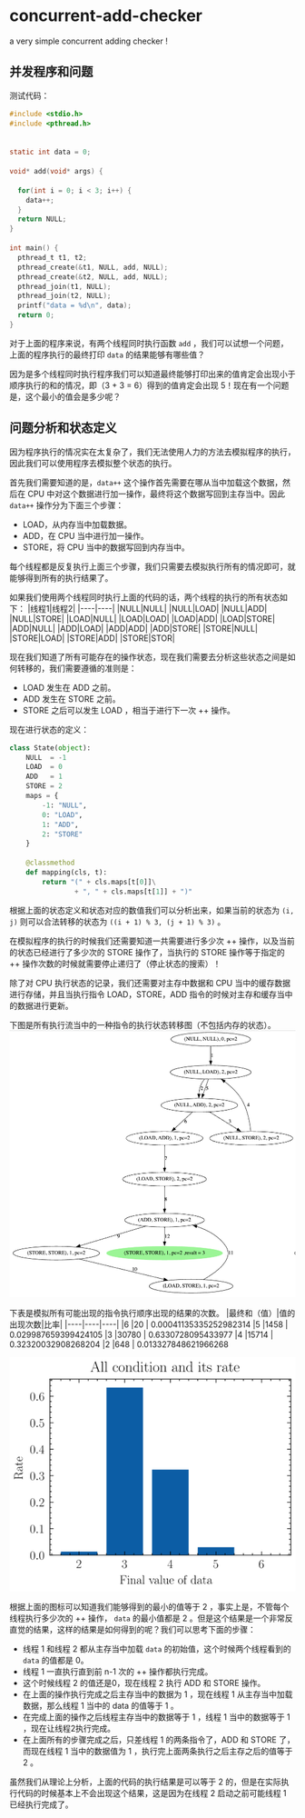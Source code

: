 # concurrent-add-checker
a very simple concurrent adding checker !
## 并发程序和问题
测试代码：
```c
#include <stdio.h>
#include <pthread.h>


static int data = 0;

void* add(void* args) {

  for(int i = 0; i < 3; i++) {
    data++;
  }
  return NULL;
}

int main() {
  pthread_t t1, t2;
  pthread_create(&t1, NULL, add, NULL);
  pthread_create(&t2, NULL, add, NULL);
  pthread_join(t1, NULL);
  pthread_join(t2, NULL);
  printf("data = %d\n", data);
  return 0;
}
```
对于上面的程序来说，有两个线程同时执行函数 `add` ，我们可以试想一个问题，上面的程序执行的最终打印 `data` 的结果能够有哪些值？

因为是多个线程同时执行程序我们可以知道最终能够打印出来的值肯定会出现小于顺序执行的和的情况，即（3 + 3 = 6）得到的值肯定会出现 5！现在有一个问题是，这个最小的值会是多少呢？

## 问题分析和状态定义
因为程序执行的情况实在太复杂了，我们无法使用人力的方法去模拟程序的执行，因此我们可以使用程序去模拟整个状态的执行。

首先我们需要知道的是，`data++`  这个操作首先需要在哪从当中加载这个数据，然后在 CPU 中对这个数据进行加一操作，最终将这个数据写回到主存当中。因此 `data++` 操作分为下面三个步骤：

- LOAD，从内存当中加载数据。
- ADD，在 CPU 当中进行加一操作。
- STORE，将 CPU 当中的数据写回到内存当中。

每个线程都是反复执行上面三个步骤，我们只需要去模拟执行所有的情况即可，就能够得到所有的执行结果了。

如果我们使用两个线程同时执行上面的代码的话，两个线程的执行的所有状态如下：
|线程1|线程2|
|----|----|
|NULL|NULL|
|NULL|LOAD|
|NULL|ADD|
|NULL|STORE|
|LOAD|NULL|
|LOAD|LOAD|
|LOAD|ADD|
|LOAD|STORE|
|ADD|NULL|
|ADD|LOAD|
|ADD|ADD|
|ADD|STORE|
|STORE|NULL|
|STORE|LOAD|
|STORE|ADD|
|STORE|STOR|

现在我们知道了所有可能存在的操作状态，现在我们需要去分析这些状态之间是如何转移的，我们需要遵循的准则是：

- LOAD 发生在 ADD 之前。
- ADD  发生在 STORE 之前。
- STORE 之后可以发生 LOAD ，相当于进行下一次 ++ 操作。

现在进行状态的定义：
```python
class State(object):
    NULL  = -1
    LOAD  = 0
    ADD   = 1
    STORE = 2
    maps = {
        -1: "NULL",
        0: "LOAD",
        1: "ADD",
        2: "STORE"
    }

    @classmethod
    def mapping(cls, t):
        return "(" + cls.maps[t[0]]\
                + ", " + cls.maps[t[1]] + ")"

```

根据上面的状态定义和状态对应的数值我们可以分析出来，如果当前的状态为 `(i, j)` 则可以合法转移的状态为 `((i + 1) % 3, (j + 1) % 3)` 。

在模拟程序的执行的时候我们还需要知道一共需要进行多少次 ++ 操作，以及当前的状态已经进行了多少次的 STORE 操作了，当执行的 STORE 操作等于指定的 ++ 操作次数的时候就需要停止递归了（停止状态的搜索）！

除了对 CPU 执行状态的记录，我们还需要对主存中数据和 CPU 当中的缓存数据进行存储，并且当执行指令 LOAD，STORE，ADD 指令的时候对主存和缓存当中的数据进行更新。

下图是所有执行流当中的一种指令的执行状态转移图（不包括内存的状态）。
![](./state.png)

下表是模拟所有可能出现的指令执行顺序出现的结果的次数。
|最终和（值）|值的出现次数|比率|
|----|----|----|
|6 |20	| 0.00041135335252982314
|5 |1458	| 0.029987659399424105
|3 |30780	| 0.6330728095433977
|4 |15714	| 0.32320032908268204
|2 |648	| 0.013327848621966268

![](./rate.svg)

根据上面的图标可以知道我们能够得到的最小的值等于 2 ，事实上是，不管每个线程执行多少次的 ++ 操作， `data` 的最小值都是 2 。但是这个结果是一个非常反直觉的结果，这样的结果是如何得到的呢？我们可以思考下面的步骤：

- 线程 1 和线程 2 都从主存当中加载 `data` 的初始值，这个时候两个线程看到的 `data` 的值都是 0。
- 线程 1 一直执行直到前 n-1 次的 ++ 操作都执行完成。
- 这个时候线程 2 的值还是0，现在线程 2 执行 ADD 和 STORE 操作。
- 在上面的操作执行完成之后主存当中的数据为 1 ，现在线程 1 从主存当中加载数据，那么线程 1 当中的 data 的值等于 1 。
- 在完成上面的操作之后线程主存当中的数据等于 1 ，线程 1 当中的数据等于 1 ，现在让线程2执行完成。
- 在上面所有的步骤完成之后，只差线程 1 的两条指令了，ADD 和 STORE 了，而现在线程 1 当中的数据值为 1 ，执行完上面两条执行之后主存之后的值等于 2 。

虽然我们从理论上分析，上面的代码的执行结果是可以等于 2 的，但是在实际执行代码的时候基本上不会出现这个结果，这是因为在线程 2 启动之前可能线程 1 已经执行完成了。
